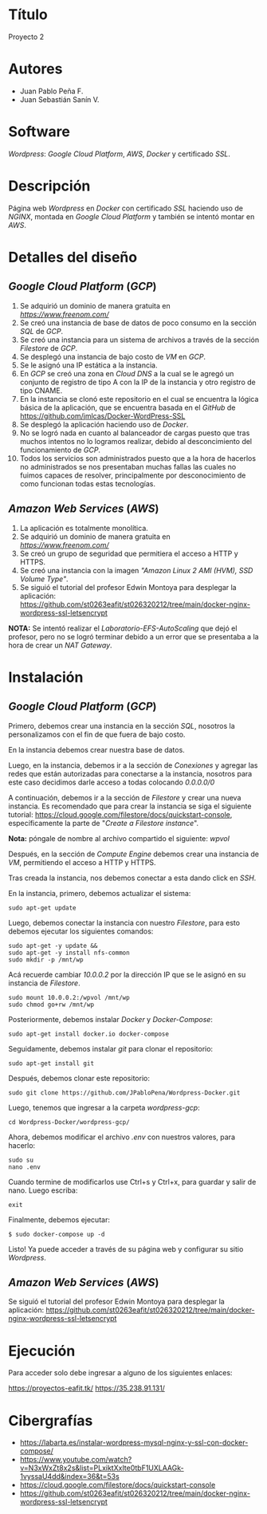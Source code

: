 # Título
Proyecto 2

# Autores
- Juan Pablo Peña F.
- Juan Sebastián Sanín V.

# Software
_Wordpress_: _Google Cloud Platform_, _AWS_, _Docker_ y certificado _SSL_.

# Descripción
Página web _Wordpress_ en _Docker_ con certificado _SSL_ haciendo uso de _NGINX_, montada en _Google Cloud Platform_ y también se intentó montar en _AWS_. 

# Detalles del diseño
## _Google Cloud Platform_ (_GCP_)
1. Se adquirió un dominio de manera gratuita en _https://www.freenom.com/_
2. Se creó una instancia de base de datos de poco consumo en la sección _SQL_ de _GCP_.
3. Se creó una instancia para un sistema de archivos a través de la sección _Filestore_ de _GCP_. 
4. Se desplegó una instancia de bajo costo de _VM_ en _GCP_.
5. Se le asignó una IP estática a la instancia.
6. En _GCP_ se creó una zona en _Cloud DNS_ a la cual se le agregó un conjunto de registro de tipo A con la IP de la instancia y otro registro de tipo CNAME.
8. En la instancia se clonó este repositorio en el cual se encuentra la lógica básica de la aplicación, que se encuentra basada en el _GitHub_ de https://github.com/jmlcas/Docker-WordPress-SSL
9. Se desplegó la aplicación haciendo uso de _Docker_.
10. No se logró nada en cuanto al balanceador de cargas puesto que tras muchos intentos no lo logramos realizar, debido al desconcimiento del funcionamiento de _GCP_.
11. Todos los servicios son administrados puesto que a la hora de hacerlos no administrados se nos presentaban muchas fallas las cuales no fuimos capaces de resolver, principalmente por desconocimiento de como funcionan todas estas tecnologías.

## _Amazon Web Services_ (_AWS_)
1. La aplicación es totalmente monolítica.
2. Se adquirió un dominio de manera gratuita en _https://www.freenom.com/_
3. Se creó un grupo de seguridad que permitiera el acceso a HTTP y HTTPS.
4. Se creó una instancia con la imagen _"Amazon Linux 2 AMI (HVM), SSD Volume Type"_.
5. Se siguió el tutorial del profesor Edwin Montoya para desplegar la aplicación: https://github.com/st0263eafit/st026320212/tree/main/docker-nginx-wordpress-ssl-letsencrypt

__NOTA:__ Se intentó realizar el _Laboratorio-EFS-AutoScaling_ que dejó el profesor, pero no se logró terminar debido a un error que se presentaba a la hora de crear un _NAT Gateway_.


# Instalación
## _Google Cloud Platform_ (_GCP_)
Primero, debemos crear una instancia en la sección _SQL_, nosotros la personalizamos con el fin de que fuera de bajo costo.

En la instancia debemos crear nuestra base de datos.

Luego, en la instancia, debemos ir a la sección de _Conexiones_ y agregar las redes que están autorizadas para conectarse a la instancia, nosotros para este caso decidimos darle acceso a todas colocando _0.0.0.0/0_

A continuación, debemos ir a la sección de _Filestore_ y crear una nueva instancia. Es recomendado que para crear la instancia se siga el siguiente tutorial: https://cloud.google.com/filestore/docs/quickstart-console, específicamente la parte de "_Create a Filestore instance_".

__Nota:__ póngale de nombre al archivo compartido el siguiente: _wpvol_

Después, en la sección de _Compute Engine_ debemos crear una instancia de _VM_, permitiendo el acceso a HTTP y HTTPS.

Tras creada la instancia, nos debemos conectar a esta dando click en _SSH_.

En la instancia, primero, debemos actualizar el sistema:
```
sudo apt-get update
```

Luego, debemos conectar la instancia con nuestro _Filestore_, para esto debemos ejecutar los siguientes comandos:
```
sudo apt-get -y update &&
sudo apt-get -y install nfs-common
sudo mkdir -p /mnt/wp
```

Acá recuerde cambiar _10.0.0.2_ por la dirección IP que se le asignó en su instancia de _Filestore_.
```
sudo mount 10.0.0.2:/wpvol /mnt/wp
sudo chmod go+rw /mnt/wp
```

Posteriormente, debemos instalar _Docker_ y _Docker-Compose_:
```
sudo apt-get install docker.io docker-compose
```

Seguidamente, debemos instalar _git_ para clonar el repositorio:
```
sudo apt-get install git
```

Después, debemos clonar este repositorio:
```
sudo git clone https://github.com/JPabloPena/Wordpress-Docker.git
```

Luego, tenemos que ingresar a la carpeta _wordpress-gcp_:
```
cd Wordpress-Docker/wordpress-gcp/
```

Ahora, debemos modificar el archivo _.env_ con nuestros valores, para hacerlo:
```
sudo su
nano .env
```

Cuando termine de modificarlos use Ctrl+s y Ctrl+x, para guardar y salir de nano. Luego escriba:
```
exit
```

Finalmente, debemos ejecutar:
```
$ sudo docker-compose up -d
```

Listo! Ya puede acceder a través de su página web y configurar su sitio _Wordpress_.

## _Amazon Web Services_ (_AWS_)
Se siguió el tutorial del profesor Edwin Montoya para desplegar la aplicación: https://github.com/st0263eafit/st026320212/tree/main/docker-nginx-wordpress-ssl-letsencrypt

# Ejecución
Para acceder solo debe ingresar a alguno de los siguientes enlaces:

https://proyectos-eafit.tk/
https://35.238.91.131/

# Cibergrafías
- https://labarta.es/instalar-wordpress-mysql-nginx-y-ssl-con-docker-compose/
- https://www.youtube.com/watch?v=N3xWxZt8x2s&list=PLxiktXxIte0tbF1UXLAAGk-1vyssaU4dd&index=36&t=53s
- https://cloud.google.com/filestore/docs/quickstart-console
- https://github.com/st0263eafit/st026320212/tree/main/docker-nginx-wordpress-ssl-letsencrypt
